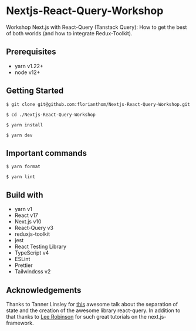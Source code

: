 # Nextjs-React-Query-Workshop

Workshop Next.js with React-Query (Tanstack Query): How to get the best of both worlds (and how to integrate Redux-Toolkit).

## Prerequisites

-   yarn v1.22+
-   node v12+

## Getting Started

`$ git clone git@github.com:florianthom/Nextjs-React-Query-Workshop.git`

`$ cd ./Nextjs-React-Query-Workshop`

`$ yarn install`

`$ yarn dev`

## Important commands

`$ yarn format`

`$ yarn lint`

## Build with

-   yarn v1
-   React v17
-   Next.js v10
-   React-Query v3
-   reduxjs-toolkit
-   jest
-   React Testing Library
-   TypeScript v4
-   ESLint
-   Prettier
-   Tailwindcss v2

## Acknowledgements

Thanks to Tanner Linsley for [this] awesome talk about the separation of state and the creation of the awesome library react-query. In addition to that thanks to [Lee Robinson] for such great tutorials on the next.js-framework.

[this]: https://www.youtube.com/watch?v=seU46c6Jz7E&ab_channel=ReactConferencesbyGitNation
[Lee Robinson]: https://www.youtube.com/user/MaStaleee
